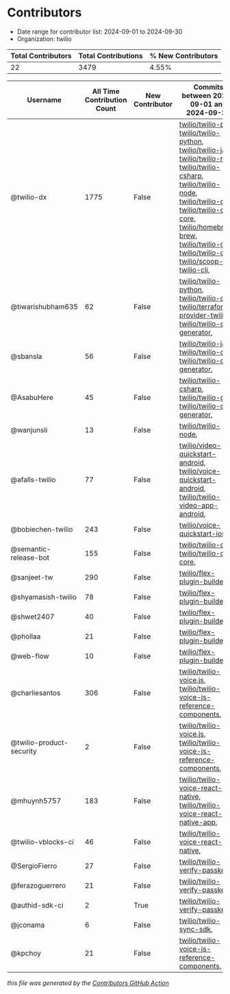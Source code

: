 # Contributors

- Date range for contributor list:  2024-09-01 to 2024-09-30
- Organization: twilio

| Total Contributors | Total Contributions | % New Contributors |
| --- | --- | --- |
| 22 | 3479 | 4.55% |

| Username | All Time Contribution Count | New Contributor | Commits between 2024-09-01 and 2024-09-30 |
| --- | --- | --- | --- |
| @twilio-dx | 1775 | False | [twilio/twilio-php](https://github.com/twilio/twilio-php/commits?author=twilio-dx&since=2024-09-01&until=2024-09-30), [twilio/twilio-python](https://github.com/twilio/twilio-python/commits?author=twilio-dx&since=2024-09-01&until=2024-09-30), [twilio/twilio-java](https://github.com/twilio/twilio-java/commits?author=twilio-dx&since=2024-09-01&until=2024-09-30), [twilio/twilio-ruby](https://github.com/twilio/twilio-ruby/commits?author=twilio-dx&since=2024-09-01&until=2024-09-30), [twilio/twilio-csharp](https://github.com/twilio/twilio-csharp/commits?author=twilio-dx&since=2024-09-01&until=2024-09-30), [twilio/twilio-node](https://github.com/twilio/twilio-node/commits?author=twilio-dx&since=2024-09-01&until=2024-09-30), [twilio/twilio-cli](https://github.com/twilio/twilio-cli/commits?author=twilio-dx&since=2024-09-01&until=2024-09-30), [twilio/twilio-cli-core](https://github.com/twilio/twilio-cli-core/commits?author=twilio-dx&since=2024-09-01&until=2024-09-30), [twilio/homebrew-brew](https://github.com/twilio/homebrew-brew/commits?author=twilio-dx&since=2024-09-01&until=2024-09-30), [twilio/twilio-go](https://github.com/twilio/twilio-go/commits?author=twilio-dx&since=2024-09-01&until=2024-09-30), [twilio/twilio-oai](https://github.com/twilio/twilio-oai/commits?author=twilio-dx&since=2024-09-01&until=2024-09-30), [twilio/scoop-twilio-cli](https://github.com/twilio/scoop-twilio-cli/commits?author=twilio-dx&since=2024-09-01&until=2024-09-30),  |
| @tiwarishubham635 | 62 | False | [twilio/twilio-python](https://github.com/twilio/twilio-python/commits?author=tiwarishubham635&since=2024-09-01&until=2024-09-30), [twilio/twilio-cli](https://github.com/twilio/twilio-cli/commits?author=tiwarishubham635&since=2024-09-01&until=2024-09-30), [twilio/terraform-provider-twilio](https://github.com/twilio/terraform-provider-twilio/commits?author=tiwarishubham635&since=2024-09-01&until=2024-09-30), [twilio/twilio-oai-generator](https://github.com/twilio/twilio-oai-generator/commits?author=tiwarishubham635&since=2024-09-01&until=2024-09-30),  |
| @sbansla | 56 | False | [twilio/twilio-java](https://github.com/twilio/twilio-java/commits?author=sbansla&since=2024-09-01&until=2024-09-30), [twilio/twilio-oai](https://github.com/twilio/twilio-oai/commits?author=sbansla&since=2024-09-01&until=2024-09-30), [twilio/twilio-oai-generator](https://github.com/twilio/twilio-oai-generator/commits?author=sbansla&since=2024-09-01&until=2024-09-30),  |
| @AsabuHere | 45 | False | [twilio/twilio-csharp](https://github.com/twilio/twilio-csharp/commits?author=AsabuHere&since=2024-09-01&until=2024-09-30), [twilio/twilio-go](https://github.com/twilio/twilio-go/commits?author=AsabuHere&since=2024-09-01&until=2024-09-30), [twilio/twilio-oai-generator](https://github.com/twilio/twilio-oai-generator/commits?author=AsabuHere&since=2024-09-01&until=2024-09-30),  |
| @wanjunsli | 13 | False | [twilio/twilio-node](https://github.com/twilio/twilio-node/commits?author=wanjunsli&since=2024-09-01&until=2024-09-30),  |
| @afalls-twilio | 77 | False | [twilio/video-quickstart-android](https://github.com/twilio/video-quickstart-android/commits?author=afalls-twilio&since=2024-09-01&until=2024-09-30), [twilio/voice-quickstart-android](https://github.com/twilio/voice-quickstart-android/commits?author=afalls-twilio&since=2024-09-01&until=2024-09-30), [twilio/twilio-video-app-android](https://github.com/twilio/twilio-video-app-android/commits?author=afalls-twilio&since=2024-09-01&until=2024-09-30),  |
| @bobiechen-twilio | 243 | False | [twilio/voice-quickstart-ios](https://github.com/twilio/voice-quickstart-ios/commits?author=bobiechen-twilio&since=2024-09-01&until=2024-09-30),  |
| @semantic-release-bot | 155 | False | [twilio/twilio-cli](https://github.com/twilio/twilio-cli/commits?author=semantic-release-bot&since=2024-09-01&until=2024-09-30), [twilio/twilio-cli-core](https://github.com/twilio/twilio-cli-core/commits?author=semantic-release-bot&since=2024-09-01&until=2024-09-30),  |
| @sanjeet-tw | 290 | False | [twilio/flex-plugin-builder](https://github.com/twilio/flex-plugin-builder/commits?author=sanjeet-tw&since=2024-09-01&until=2024-09-30),  |
| @shyamasish-twilio | 78 | False | [twilio/flex-plugin-builder](https://github.com/twilio/flex-plugin-builder/commits?author=shyamasish-twilio&since=2024-09-01&until=2024-09-30),  |
| @shwet2407 | 40 | False | [twilio/flex-plugin-builder](https://github.com/twilio/flex-plugin-builder/commits?author=shwet2407&since=2024-09-01&until=2024-09-30),  |
| @phollaa | 21 | False | [twilio/flex-plugin-builder](https://github.com/twilio/flex-plugin-builder/commits?author=phollaa&since=2024-09-01&until=2024-09-30),  |
| @web-flow | 10 | False | [twilio/flex-plugin-builder](https://github.com/twilio/flex-plugin-builder/commits?author=web-flow&since=2024-09-01&until=2024-09-30),  |
| @charliesantos | 306 | False | [twilio/twilio-voice.js](https://github.com/twilio/twilio-voice.js/commits?author=charliesantos&since=2024-09-01&until=2024-09-30), [twilio/twilio-voice-js-reference-components](https://github.com/twilio/twilio-voice-js-reference-components/commits?author=charliesantos&since=2024-09-01&until=2024-09-30),  |
| @twilio-product-security | 2 | False | [twilio/twilio-voice.js](https://github.com/twilio/twilio-voice.js/commits?author=twilio-product-security&since=2024-09-01&until=2024-09-30), [twilio/twilio-voice-js-reference-components](https://github.com/twilio/twilio-voice-js-reference-components/commits?author=twilio-product-security&since=2024-09-01&until=2024-09-30),  |
| @mhuynh5757 | 183 | False | [twilio/twilio-voice-react-native](https://github.com/twilio/twilio-voice-react-native/commits?author=mhuynh5757&since=2024-09-01&until=2024-09-30), [twilio/twilio-voice-react-native-app](https://github.com/twilio/twilio-voice-react-native-app/commits?author=mhuynh5757&since=2024-09-01&until=2024-09-30),  |
| @twilio-vblocks-ci | 46 | False | [twilio/twilio-voice-react-native](https://github.com/twilio/twilio-voice-react-native/commits?author=twilio-vblocks-ci&since=2024-09-01&until=2024-09-30),  |
| @SergioFierro | 27 | False | [twilio/twilio-verify-passkeys](https://github.com/twilio/twilio-verify-passkeys/commits?author=SergioFierro&since=2024-09-01&until=2024-09-30),  |
| @ferazoguerrero | 21 | False | [twilio/twilio-verify-passkeys](https://github.com/twilio/twilio-verify-passkeys/commits?author=ferazoguerrero&since=2024-09-01&until=2024-09-30),  |
| @authid-sdk-ci | 2 | True | [twilio/twilio-verify-passkeys](https://github.com/twilio/twilio-verify-passkeys/commits?author=authid-sdk-ci&since=2024-09-01&until=2024-09-30),  |
| @jconama | 6 | False | [twilio/twilio-sync-sdk](https://github.com/twilio/twilio-sync-sdk/commits?author=jconama&since=2024-09-01&until=2024-09-30),  |
| @kpchoy | 21 | False | [twilio/twilio-voice-js-reference-components](https://github.com/twilio/twilio-voice-js-reference-components/commits?author=kpchoy&since=2024-09-01&until=2024-09-30),  |

 _this file was generated by the [Contributors GitHub Action](https://github.com/github/contributors)_
